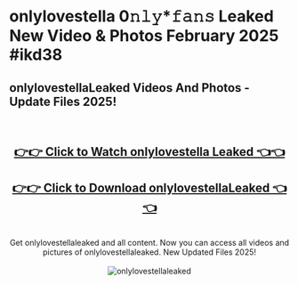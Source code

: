 # onlylovestella 0𝚗𝚕𝚢*𝚏𝚊𝚗𝚜 Leaked New Video & Photos February 2025 #ikd38

<h2>onlylovestellaLeaked Videos And Photos - Update Files 2025!</h2>
<br>
<div align="center">
<h2><a href="https://mediaupload.pro?title=onlylovestella&ref=11F" rel="nofollow">👉👉 Click to Watch onlylovestella Leaked 👈👈</a></h2>
<h2><a href="https://mediaupload.pro?title=onlylovestella&ref=11F" rel="nofollow">👉👉 Click to Download onlylovestellaLeaked 👈👈</a></h2>
<br>
Get onlylovestellaleaked and all content. Now you can access all videos and pictures of onlylovestellaleaked. New Updated Files 2025!
<br>
<br>
<a href="https://mediaupload.pro?title=onlylovestella&ref=11F" rel="nofollow" data-target="animated-image.originalLink"><img src="https://i.ibb.co/Gkj2r4b/banner.png" alt="onlylovestellaleaked" style="max-width: 100%; display: inline-block;" data-target="animated-image.originalImage"></a>
</div>
<br>

